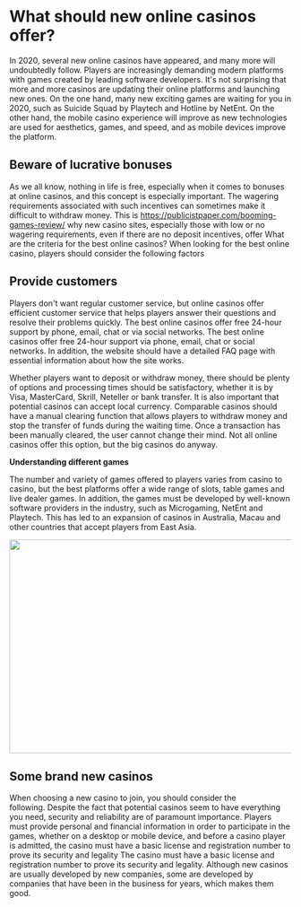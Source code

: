 <h1>What should new online casinos offer?</h1>
<p>In 2020, several new online casinos have appeared, and many more will undoubtedly follow. Players are increasingly demanding modern platforms with games created by leading software developers. It's not surprising that more and more casinos are updating their online platforms and launching new ones. On the one hand, many new exciting games are waiting for you in 2020, such as Suicide Squad by Playtech and Hotline by NetEnt. On the other hand, the mobile casino experience will improve as new technologies are used for aesthetics, games, and speed, and as mobile devices improve the platform.</p>
<h2>Beware of lucrative bonuses</h2>
<p>As we all know, nothing in life is free, especially when it comes to bonuses at online casinos, and this concept is especially important. The wagering requirements associated with such incentives can sometimes make it difficult to withdraw money. This is <a href="https://publicistpaper.com/booming-games-review/">https://publicistpaper.com/booming-games-review/</a> why new casino sites, especially those with low or no wagering requirements, even if there are no deposit incentives, offer What are the criteria for the best online casinos? When looking for the best online casino, players should consider the following factors</p>
<h2>Provide customers</h2>
<p>Players don't want regular customer service, but online casinos offer efficient customer service that helps players answer their questions and resolve their problems quickly. The best online casinos offer free 24-hour support by phone, email, chat or via social networks. The best online casinos offer free 24-hour support via phone, email, chat or social networks. In addition, the website should have a detailed FAQ page with essential information about how the site works.</p>
<p>Whether players want to deposit or withdraw money, there should be plenty of options and processing times should be satisfactory, whether it is by Visa, MasterCard, Skrill, Neteller or bank transfer. It is also important that potential casinos can accept local currency. Comparable casinos should have a manual clearing function that allows players to withdraw money and stop the transfer of funds during the waiting time. Once a transaction has been manually cleared, the user cannot change their mind. Not all online casinos offer this option, but the big casinos do anyway.</p>
<p><strong>Understanding different games</strong></p>
<p>The number and variety of games offered to players varies from casino to casino, but the best platforms offer a wide range of slots, table games and live dealer games. In addition, the games must be developed by well-known software providers in the industry, such as Microgaming, NetEnt and Playtech. This has led to an expansion of casinos in Australia, Macau and other countries that accept players from East Asia.&nbsp;</p>
<p><img src="https://i.postimg.cc/QCQMtSCm/vishenki.jpg" alt="" width="678" height="381" /></p>
<h2>Some brand new casinos</h2>
<p>When choosing a new casino to join, you should consider the following.&nbsp;Despite the fact that potential casinos seem to have everything you need, security and reliability are of paramount importance. Players must provide personal and financial information in order to participate in the games, whether on a desktop or mobile device, and before a casino player is admitted, the casino must have a basic license and registration number to prove its security and legality The casino must have a basic license and registration number to prove its security and legality. Although new casinos are usually developed by new companies, some are developed by companies that have been in the business for years, which makes them good.</p>
